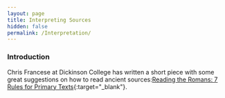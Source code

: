 ```yaml
---
layout: page
title: Interpreting Sources
hidden: false
permalink: /Interpretation/
---
```



### Introduction
Chris Francese at Dickinson College has written a short piece with some great suggestions 
on how to read ancient sources:[Reading the Romans: 7 Rules for Primary Texts](http://blogs.dickinson.edu/dcc/2016/02/24/reading-the-romans-7-rules-for-primary-texts/){:target="_blank"}.
 